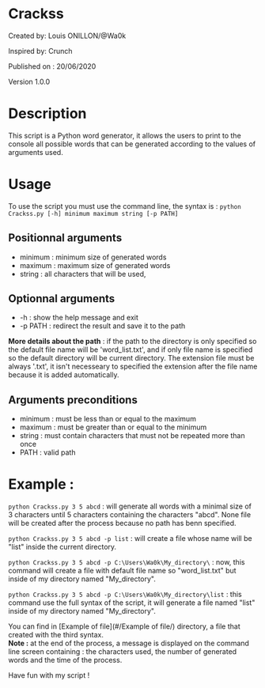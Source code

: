 # Crackss
Created by: Louis ONILLON/@Wa0k

Inspired by: Crunch

Published on : 20/06/2020

Version 1.0.0

# Description
This script is a Python word generator, it allows the users to print to the console all possible words that can be generated according to the values of arguments used.

# Usage
To use the script you must use the command line, the syntax is : `python Crackss.py [-h] minimum maximum string [-p PATH]`

## Positionnal arguments
* minimum : minimum size of generated words
* maximum : maximum size of generated words
* string : all characters that will be used, 

## Optionnal arguments
* -h : show the help message and exit
* -p PATH : redirect the result and save it to the path  

**More details about the path** : if the path to the directory is only specified so the default file name will be 'word_list.txt', and if only file name is specified so the default directory will be current directory. The extension file must be always '.txt', it isn't necesseary to specified the extension after the file name because it is added automatically.

## Arguments preconditions
* minimum : must be less than or equal to the maximum
* maximum : must be greater than or equal to the minimum
* string : must contain characters that must not be repeated more than once
* PATH : valid path

# Example :
`python Crackss.py 3 5 abcd` : will generate all words with a minimal size of 3 characters until 5 characters containing the characters "abcd". None file will be created after the process because no path has benn specified.

`python Crackss.py 3 5 abcd -p list` : will create a file whose name will be "list" inside the current directory.

`python Crackss.py 3 5 abcd -p C:\Users\Wa0k\My_directory\` : now, this command will create a file with default file name so "word_list.txt" but inside of my directory named "My_directory".

`python Crackss.py 3 5 abcd -p C:\Users\Wa0k\My_directory\list` : this command use the full syntax of the script, it will generate a file named "list" inside of my directory named "My_directory".

You can find in [Example of file](#/Example of file/) directory, a file that created with the third syntax.  
**Note :** at the end of the process, a message is displayed on the command line screen containing : the characters used, the number of generated words and the time of the process.  

Have fun with my script !
